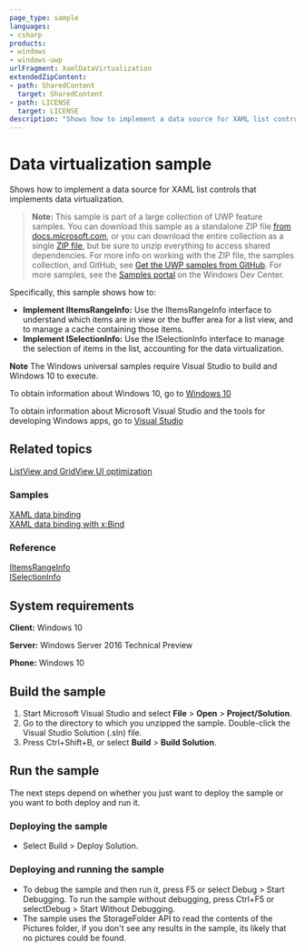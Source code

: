 ```yaml
---
page_type: sample
languages:
- csharp
products:
- windows
- windows-uwp
urlFragment: XamlDataVirtualization
extendedZipContent:
- path: SharedContent
  target: SharedContent
- path: LICENSE
  target: LICENSE
description: "Shows how to implement a data source for XAML list controls that implements data virtualization."
---
```


<!---
  category: ControlsLayoutAndText
  samplefwlink: http://go.microsoft.com/fwlink/?LinkID=703784
--->

# Data virtualization sample

Shows how to implement a data source for XAML list controls that implements data virtualization.

> **Note:** This sample is part of a large collection of UWP feature samples. 
> You can download this sample as a standalone ZIP file
> [from docs.microsoft.com](https://docs.microsoft.com/samples/microsoft/windows-universal-samples/xamldatavirtualization/),
> or you can download the entire collection as a single
> [ZIP file](https://github.com/Microsoft/Windows-universal-samples/archive/master.zip), but be 
> sure to unzip everything to access shared dependencies. For more info on working with the ZIP file, 
> the samples collection, and GitHub, see [Get the UWP samples from GitHub](https://aka.ms/ovu2uq). 
> For more samples, see the [Samples portal](https://aka.ms/winsamples) on the Windows Dev Center. 

Specifically, this sample shows how to:

- **Implement IItemsRangeInfo:** Use the IItemsRangeInfo interface to understand which items are in view or the buffer area for a list view, and to manage a cache containing those items.
- **Implement ISelectionInfo:** Use the ISelectionInfo interface to manage the selection of items in the list, accounting for the data virtualization.

**Note** The Windows universal samples require Visual Studio to build and Windows 10 to execute.
 
To obtain information about Windows 10, go to [Windows 10](http://go.microsoft.com/fwlink/?LinkID=532421)

To obtain information about Microsoft Visual Studio and the tools for developing Windows apps, go to [Visual Studio](http://go.microsoft.com/fwlink/?LinkID=532422)

## Related topics
[ListView and GridView UI optimization](https://msdn.microsoft.com/library/windows/apps/mt204776.aspx)

### Samples

[XAML data binding](https://code.msdn.microsoft.com/windowsapps/Data-Binding-7b1d67b5/)  
[XAML data binding with x:Bind](../XamlBind)  

### Reference

[IItemsRangeInfo](https://msdn.microsoft.com/library/windows/apps/windows.ui.xaml.data.iitemsrangeinfo.aspx)  
[ISelectionInfo](https://msdn.microsoft.com/library/windows/apps/windows.ui.xaml.data.iselectioninfo.aspx)  

## System requirements

**Client:** Windows 10 

**Server:** Windows Server 2016 Technical Preview

**Phone:**  Windows 10 

## Build the sample

1. Start Microsoft Visual Studio and select **File** \> **Open** \> **Project/Solution**.
2. Go to the directory to which you unzipped the sample. Double-click the Visual Studio Solution (.sln) file. 
3. Press Ctrl+Shift+B, or select **Build** \> **Build Solution**. 

## Run the sample

The next steps depend on whether you just want to deploy the sample or you want to both deploy and run it.

### Deploying the sample

- Select Build > Deploy Solution. 

### Deploying and running the sample

- To debug the sample and then run it, press F5 or select Debug >  Start Debugging. To run the sample without debugging, press Ctrl+F5 or selectDebug > Start Without Debugging. 
- The sample uses the StorageFolder API to read the contents of the Pictures folder, if you don't see any results in the sample, its likely that no pictures could be found. 